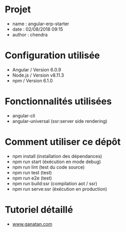# Projet
- name : angular-erp-starter
- date : 02/08/2018 09:15
- author : chendra

# Configuration utilisée
- Angular / Version 6.0.9
- Node.js / Version v8.11.3
- npm / Version 6.1.0

# Fonctionnalités utilisées
- angular-cli
- angular-universal (ssr:server side rendering)

# Comment utiliser ce dépôt
- npm install (installation des dépendances)
- npm run start (éxécution en mode debug)
- npm run lint (test du code source)
- npm run test (test)
- npm run e2e (test)
- npm run build:ssr (compilation aot / ssr)
- npm run serve:ssr (éxécution en production)

# Tutoriel détaillé
- www.ganatan.com

